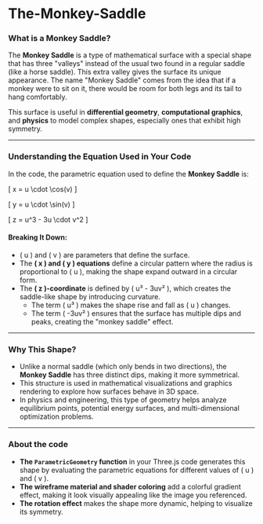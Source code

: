 # The-Monkey-Saddle

### **What is a Monkey Saddle?**  
The **Monkey Saddle** is a type of mathematical surface with a special shape that has three "valleys" instead of the usual two found in a regular saddle (like a horse saddle). This extra valley gives the surface its unique appearance. The name "Monkey Saddle" comes from the idea that if a monkey were to sit on it, there would be room for both legs and its tail to hang comfortably.

This surface is useful in **differential geometry**, **computational graphics**, and **physics** to model complex shapes, especially ones that exhibit high symmetry.

---

### **Understanding the Equation Used in Your Code**
In the code, the parametric equation used to define the **Monkey Saddle** is:

\[
x = u \cdot \cos(v)
\]

\[
y = u \cdot \sin(v)
\]

\[
z = u^3 - 3u \cdot v^2
\]

#### **Breaking It Down:**
- \( u \) and \( v \) are parameters that define the surface.  
- The **\( x \) and \( y \) equations** define a circular pattern where the radius is proportional to \( u \), making the shape expand outward in a circular form.  
- The **\( z \)-coordinate** is defined by \( u³ - 3uv² \), which creates the saddle-like shape by introducing curvature.  
  - The term \( u³ \) makes the shape rise and fall as \( u \) changes.  
  - The term \( -3uv² \) ensures that the surface has multiple dips and peaks, creating the "monkey saddle" effect.

---

### **Why This Shape?**
- Unlike a normal saddle (which only bends in two directions), the **Monkey Saddle** has three distinct dips, making it more symmetrical.  
- This structure is used in mathematical visualizations and graphics rendering to explore how surfaces behave in 3D space.  
- In physics and engineering, this type of geometry helps analyze equilibrium points, potential energy surfaces, and multi-dimensional optimization problems.

---

### **About the code**
- **The `ParametricGeometry` function** in your Three.js code generates this shape by evaluating the parametric equations for different values of \( u \) and \( v \).  
- **The wireframe material and shader coloring** add a colorful gradient effect, making it look visually appealing like the image you referenced.  
- **The rotation effect** makes the shape more dynamic, helping to visualize its symmetry.  
